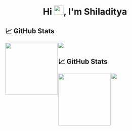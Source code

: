<h1 align="center">Hi <img src="https://raw.githubusercontent.com/iampavangandhi/iampavangandhi/master/gifs/Hi.gif" width="30px">, I'm Shiladitya</h1>


## 📈 GitHub Stats
<div>
  <img height="165" align="left" src="https://github-readme-stats.vercel.app/api?username=shiladityab24&show_icons=true&theme=vue" />
  <img src="https://github-readme-stats.vercel.app/api/top-langs/?username=shiladityab24&layout=compact&show_icons=true&theme=vue" />
</div>

<!--
**shiladityab24/shiladityab24** is a ✨ _special_ ✨ repository because its `README.md` (this file) appears on your GitHub profile.

Here are some ideas to get you started:

- 🔭 I’m currently working on ...
- 🌱 I’m currently learning ...
- 👯 I’m looking to collaborate on ...
- 🤔 I’m looking for help with ...
- 💬 Ask me about ...
- 📫 How to reach me: ...
- 😄 Pronouns: ...
- ⚡ Fun fact: ...
-->

## 📈 GitHub Stats
<div>
  <img height="165" align="left" src="https://github-readme-stats.vercel.app/api?username=shiladityab24&show_icons=true&theme=vue" />
  <img src="https://github-readme-stats.vercel.app/api/top-langs/?username=shiladityab24&layout=compact&show_icons=true&theme=vue" />
</div>
